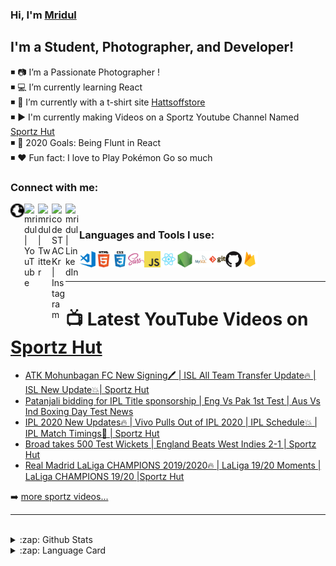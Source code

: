 ### Hi, I'm [Mridul][website]

## I'm a Student, Photographer, and Developer!

◾ 📷 I’m a Passionate Photographer !
<br/>
◾ 💻 I’m currently learning React 
<br/>
◾ 👕 I’m currently with a t-shirt site [Hattsoffstore][hattsoff]
<br/>
◾ ▶  I'm currently making Videos on a Sportz Youtube Channel Named [Sportz Hut][sportzhut]
<br/>
◾ 🥅 2020 Goals: Being Flunt in React
<br/>
◾ ❤ Fun fact: I love to Play Pokémon Go so much
<br/>

### Connect with me:

[<img align="left" alt="mridul.com" width="22px" src="https://raw.githubusercontent.com/iconic/open-iconic/master/svg/globe.svg" />][website]
[<img align="left" alt="mridul | YouTube" width="22px" src="https://cdn.jsdelivr.net/npm/simple-icons@v3/icons/youtube.svg" />][sportzhut]
[<img align="left" alt="mridul | Twitter" width="22px" src="https://cdn.jsdelivr.net/npm/simple-icons@v3/icons/twitter.svg" />][twitter]
[<img align="left" alt="codeSTACKr | Instagram" width="22px" src="https://cdn.jsdelivr.net/npm/simple-icons@v3/icons/instagram.svg" />][instagram]
[<img align="left" alt="mridul | LinkedIn" width="22px" src="https://cdn.jsdelivr.net/npm/simple-icons@v3/icons/facebook.svg" />][facebook]

<br />

### Languages and Tools I use:

[<img align="left" alt="Visual Studio Code" width="26px" src="https://raw.githubusercontent.com/github/explore/80688e429a7d4ef2fca1e82350fe8e3517d3494d/topics/visual-studio-code/visual-studio-code.png" />][myprofile]
[<img align="left" alt="HTML5" width="26px" src="https://raw.githubusercontent.com/github/explore/80688e429a7d4ef2fca1e82350fe8e3517d3494d/topics/html/html.png" />][myprofile]
[<img align="left" alt="CSS3" width="26px" src="https://raw.githubusercontent.com/github/explore/80688e429a7d4ef2fca1e82350fe8e3517d3494d/topics/css/css.png" />][myprofile]
[<img align="left" alt="Sass" width="26px" src="https://raw.githubusercontent.com/github/explore/80688e429a7d4ef2fca1e82350fe8e3517d3494d/topics/sass/sass.png" />][myprofile]
[<img align="left" alt="JavaScript" width="26px" src="https://raw.githubusercontent.com/github/explore/80688e429a7d4ef2fca1e82350fe8e3517d3494d/topics/javascript/javascript.png" />][myprofile]
[<img align="left" alt="React" width="26px" src="https://raw.githubusercontent.com/github/explore/80688e429a7d4ef2fca1e82350fe8e3517d3494d/topics/react/react.png" />][myprofile]
[<img align="left" alt="Node.js" width="26px" src="https://raw.githubusercontent.com/github/explore/80688e429a7d4ef2fca1e82350fe8e3517d3494d/topics/nodejs/nodejs.png" />][myprofile]
[<img align="left" alt="MySQL" width="26px" src="https://raw.githubusercontent.com/github/explore/80688e429a7d4ef2fca1e82350fe8e3517d3494d/topics/mysql/mysql.png" />][myprofile]
[<img align="left" alt="Git" width="26px" src="https://raw.githubusercontent.com/github/explore/80688e429a7d4ef2fca1e82350fe8e3517d3494d/topics/git/git.png" />][myprofile]
[<img align="left" alt="GitHub" width="26px" src="https://raw.githubusercontent.com/github/explore/78df643247d429f6cc873026c0622819ad797942/topics/github/github.png" />][myprofile]
[<img align="left" alt="GitHub" width="26px" src="https://raw.githubusercontent.com/github/explore/78df643247d429f6cc873026c0622819ad797942/topics/firebase/firebase.png" />][myprofile]

<br />
<br />

---

# 📺 Latest YouTube Videos on [Sportz Hut][sportzhut]
<!-- YOUTUBE:START -->
- [ATK Mohunbagan FC New Signing🖊️ | ISL All Team Transfer Update🔥 | ISL New  Update💥| Sportz Hut](https://www.youtube.com/watch?v=i-qlER43T1k)
- [Patanjali bidding for IPL Title sponsorship | Eng Vs Pak 1st Test | Aus Vs Ind Boxing Day Test News](https://www.youtube.com/watch?v=rRnCkmlYEm8)
- [IPL 2020 New Updates🔥 | Vivo Pulls Out of IPL 2020 | IPL Schedule💥 | IPL Match Timings🏏 | Sportz Hut](https://www.youtube.com/watch?v=g3bViPSTEhI)
- [Broad takes 500 Test Wickets | England Beats West Indies 2-1 | Sportz Hut](https://www.youtube.com/watch?v=0zuubEq-8lg)
- [Real Madrid LaLiga  CHAMPIONS 2019/2020🔥 | LaLiga 19/20 Moments | LaLiga CHAMPIONS 19/20 |Sportz Hut](https://www.youtube.com/watch?v=81EDI4JiPhM)
<!-- YOUTUBE:END -->
➡️ [more sportz videos...][sportzhut]

---

<br />

<details>
  <summary>:zap: Github Stats</summary>

  <img align="left" alt="codeSTACKr's Github Stats" src="github-readme-stats.mridul28.vercel.app
/api?username=mridul2820&show_icons=true&hide_border=true&hide=contribs,prs,issues" />

</details>

<details>
  <summary>:zap: Language Card</summary>
  <img align="left" alt="codeSTACKr's Github Stats" src="github-readme-stats.mridul28.vercel.app
/api/top-langs/?username=mridul2820&&layout=compact" />
</details>


[myprofile]: https://github.com/Mridul2820
[website]: https://imridul.com
[sportzhut]: https://www.youtube.com/channel/UC0Qlfx5uoTJKwat8iWl3vsA
[facebook]: https://www.facebook.com/mridul.2820/
[instagram]: https://www.instagram.com/i_mridul
[twitter]: https://twitter.com/i_mridul
[hattsoff]: https://www.hattsoffstore.com/